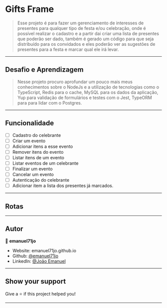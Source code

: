 # Gifts Frame
> Esse projeto é para fazer um gerenciamento de interesses de presentes para qualquer tipo de festa e/ou celebração, onde é possível realizar o cadastro e a partir dai criar uma lista de presentes que poderão ser dado, também é gerado um código para que seja distribuído para os convidados e eles poderão ver as sugestões de presentes para a festa e marcar qual ele irá levar.
---
## Desafio e Aprendizagem
> Nesse projeto procuro aprofundar um pouco mais meus conhecimentos sobre o NodeJs e a utilização de tecnologias como o TypeScript, Redis para o cache, MySQL para os dados da aplicação, Yup para validação de formulários e testes com o Jest, TypeORM para para lidar com o Postgres.
---
## Funcionalidade
- [ ] Cadastro do celebrante
- [ ] Criar um evento
- [ ] Adicionar itens a esse evento
- [ ] Remover itens do evento
- [ ] Listar itens de um evento
- [ ] Listar eventos de um celebrante
- [ ] Finalizar um evento
- [ ] Cancelar um evento
- [ ] Autenticação do celebrante
- [ ] Adicionar item a lista dos presentes já marcados.

---
## Rotas
---
## Autor

👤 **emanuel71jo**

* Website: emanuel71jo.github.io
* Github: [@emanuel71jo](https://github.com/emanuel71jo)
* LinkedIn: [@João Emanuel](https://linkedin.com/in/Joao-Emanuel)

***
## Show your support
Give a ⭐️ if this project helped you!
***
